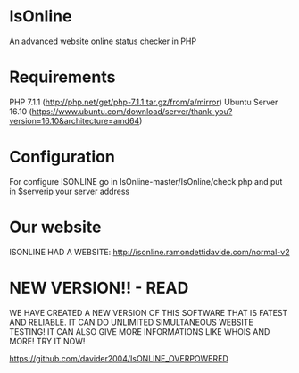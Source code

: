 # IsOnline
An advanced website online status checker in PHP

# Requirements
PHP 7.1.1 (http://php.net/get/php-7.1.1.tar.gz/from/a/mirror)
Ubuntu Server 16.10 (https://www.ubuntu.com/download/server/thank-you?version=16.10&architecture=amd64)

# Configuration
  For configure ISONLINE go in IsOnline-master/IsOnline/check.php and put in $serverip your server address
  
# Our website
ISONLINE HAD A WEBSITE: http://isonline.ramondettidavide.com/normal-v2

# NEW VERSION!! - READ
WE HAVE CREATED A NEW VERSION OF THIS SOFTWARE THAT IS FATEST AND RELIABLE. IT CAN DO UNLIMITED SIMULTANEOUS WEBSITE TESTING!
IT CAN ALSO GIVE MORE INFORMATIONS LIKE WHOIS AND MORE! TRY IT NOW!

https://github.com/davider2004/IsONLINE_OVERPOWERED
